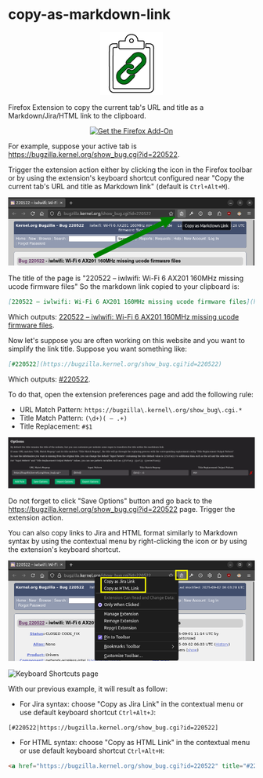 # copy-as-markdown-link

<p align="center">
  <img src="icons/icon.png" alt="copy-as-markdown-link logo" width="128" height="128">
</p>

Firefox Extension to copy the current tab's URL and title as a Markdown/Jira/HTML link to the clipboard.

<p align="center">
    <a href="https://addons.mozilla.org/firefox/addon/copy-as-markdown-link/">
        <img src="../firefox.png" alt="Get the Firefox Add-On" title="Get 'Copy as Markdown Link' Add-on" width="200px">
    </a>
</p>

For example, suppose your active tab is <https://bugzilla.kernel.org/show_bug.cgi?id=220522>.

Trigger the extension action either by clicking the icon in the Firefox toolbar or by using the extension's keyboard shortcut configured near "Copy the current tab's URL and title as Markdown link" (default is `Ctrl+Alt+M`).

![Click Extension Icon](screenshots/background.png)

The title of the page is "220522 – iwlwifi: Wi-Fi 6 AX201 160MHz missing ucode firmware files"
So the markdown link copied to your clipboard is:

```markdown
[220522 – iwlwifi: Wi-Fi 6 AX201 160MHz missing ucode firmware files](https://bugzilla.kernel.org/show_bug.cgi?id=220522)
```

Which outputs: [220522 – iwlwifi: Wi-Fi 6 AX201 160MHz missing ucode firmware files](https://bugzilla.kernel.org/show_bug.cgi?id=220522).

Now let's suppose you are often working on this website and you want to simplify the link title. Suppose you want something like:

```markdown
[#220522](https://bugzilla.kernel.org/show_bug.cgi?id=220522)
```

Which outputs: [#220522](https://bugzilla.kernel.org/show_bug.cgi?id=220522).

To do that, open the extension preferences page and add the following rule:

- URL Match Pattern: `https://bugzilla\.kernel\.org/show_bug\.cgi.*`
- Title Match Pattern: `(\d+)( – .+)`
- Title Replacement: `#$1`

![Options page](screenshots/options.png)

Do not forget to click "Save Options" button and go back to the <https://bugzilla.kernel.org/show_bug.cgi?id=220522> page.
Trigger the extension action.

You can also copy links to Jira and HTML format similarly to Markdown syntax by using the contextual menu by right-clicking the icon or by using the extension's keyboard shortcut.

![Right-Click Extension Icon](screenshots/background-secondary.png)

![Keyboard Shortcuts page](screenshots/keybindings.png)

With our previous example, it will result as follow:

- For Jira syntax: choose "Copy as Jira Link" in the contextual menu or use default keyboard shortcut `Ctrl+Alt+J`:

```none
[#220522|https://bugzilla.kernel.org/show_bug.cgi?id=220522]
```

- For HTML syntax: choose "Copy as HTML Link" in the contextual menu or use default keyboard shortcut `Ctrl+Alt+H`:

```html
<a href="https://bugzilla.kernel.org/show_bug.cgi?id=220522" title="#220522" target="_new">#220522</a>
```
